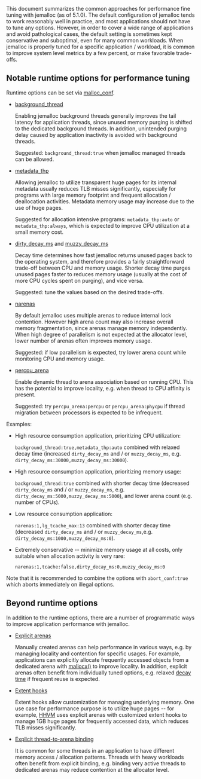 This document summarizes the common approaches for performance fine tuning with
jemalloc (as of 5.1.0).  The default configuration of jemalloc tends to work
reasonably well in practice, and most applications should not have to tune any
options. However, in order to cover a wide range of applications and avoid
pathological cases, the default setting is sometimes kept conservative and
suboptimal, even for many common workloads.  When jemalloc is properly tuned for
a specific application / workload, it is common to improve system level metrics
by a few percent, or make favorable trade-offs.


## Notable runtime options for performance tuning

Runtime options can be set via
[malloc_conf](http://jemalloc.net/jemalloc.3.html#tuning).

* [background_thread](http://jemalloc.net/jemalloc.3.html#background_thread)

    Enabling jemalloc background threads generally improves the tail latency for
    application threads, since unused memory purging is shifted to the dedicated
    background threads.  In addition, unintended purging delay caused by
    application inactivity is avoided with background threads.

    Suggested: `background_thread:true` when jemalloc managed threads can be
    allowed.

* [metadata_thp](http://jemalloc.net/jemalloc.3.html#opt.metadata_thp)

    Allowing jemalloc to utilize transparent huge pages for its internal
    metadata usually reduces TLB misses significantly, especially for programs
    with large memory footprint and frequent allocation / deallocation
    activities.  Metadata memory usage may increase due to the use of huge
    pages.

    Suggested for allocation intensive programs: `metadata_thp:auto` or
    `metadata_thp:always`, which is expected to improve CPU utilization at a
    small memory cost.

* [dirty_decay_ms](http://jemalloc.net/jemalloc.3.html#opt.dirty_decay_ms) and
  [muzzy_decay_ms](http://jemalloc.net/jemalloc.3.html#opt.muzzy_decay_ms)

    Decay time determines how fast jemalloc returns unused pages back to the
    operating system, and therefore provides a fairly straightforward trade-off
    between CPU and memory usage.  Shorter decay time purges unused pages faster
    to reduces memory usage (usually at the cost of more CPU cycles spent on
    purging), and vice versa.

    Suggested: tune the values based on the desired trade-offs.

* [narenas](http://jemalloc.net/jemalloc.3.html#opt.narenas)

    By default jemalloc uses multiple arenas to reduce internal lock contention.
    However high arena count may also increase overall memory fragmentation,
    since arenas manage memory independently.  When high degree of parallelism
    is not expected at the allocator level, lower number of arenas often
    improves memory usage.

    Suggested: if low parallelism is expected, try lower arena count while
    monitoring CPU and memory usage.

* [percpu_arena](http://jemalloc.net/jemalloc.3.html#opt.percpu_arena)

    Enable dynamic thread to arena association based on running CPU.  This has
    the potential to improve locality, e.g. when thread to CPU affinity is
    present.
    
    Suggested: try `percpu_arena:percpu` or `percpu_arena:phycpu` if
    thread migration between processors is expected to be infrequent.

Examples:

* High resource consumption application, prioritizing CPU utilization:

    `background_thread:true,metadata_thp:auto` combined with relaxed decay time
    (increased `dirty_decay_ms` and / or `muzzy_decay_ms`,
    e.g. `dirty_decay_ms:30000,muzzy_decay_ms:30000`).

* High resource consumption application, prioritizing memory usage:

    `background_thread:true` combined with shorter decay time (decreased
    `dirty_decay_ms` and / or `muzzy_decay_ms`,
    e.g. `dirty_decay_ms:5000,muzzy_decay_ms:5000`), and lower arena count
    (e.g. number of CPUs).

* Low resource consumption application:

    `narenas:1,lg_tcache_max:13` combined with shorter decay time (decreased
    `dirty_decay_ms` and / or `muzzy_decay_ms`,e.g.
    `dirty_decay_ms:1000,muzzy_decay_ms:0`).

* Extremely conservative -- minimize memory usage at all costs, only suitable when
allocation activity is very rare:

    `narenas:1,tcache:false,dirty_decay_ms:0,muzzy_decay_ms:0`

Note that it is recommended to combine the options with `abort_conf:true` which
aborts immediately on illegal options.

## Beyond runtime options

In addition to the runtime options, there are a number of programmatic ways to
improve application performance with jemalloc.

* [Explicit arenas](http://jemalloc.net/jemalloc.3.html#arenas.create)

    Manually created arenas can help performance in various ways, e.g. by
    managing locality and contention for specific usages.  For example,
    applications can explicitly allocate frequently accessed objects from a
    dedicated arena with
    [mallocx()](http://jemalloc.net/jemalloc.3.html#MALLOCX_ARENA) to improve
    locality.  In addition, explicit arenas often benefit from individually
    tuned options, e.g. relaxed [decay
    time](http://jemalloc.net/jemalloc.3.html#arena.i.dirty_decay_ms) if
    frequent reuse is expected.

* [Extent hooks](http://jemalloc.net/jemalloc.3.html#arena.i.extent_hooks)

    Extent hooks allow customization for managing underlying memory.  One use
    case for performance purpose is to utilize huge pages -- for example,
    [HHVM](https://github.com/facebook/hhvm/blob/primary/hphp/util/alloc.cpp)
    uses explicit arenas with customized extent hooks to manage 1GB huge pages
    for frequently accessed data, which reduces TLB misses significantly.

* [Explicit thread-to-arena
  binding](http://jemalloc.net/jemalloc.3.html#thread.arena)

    It is common for some threads in an application to have different memory
    access / allocation patterns.  Threads with heavy workloads often benefit
    from explicit binding, e.g. binding very active threads to dedicated arenas
    may reduce contention at the allocator level.
